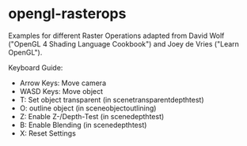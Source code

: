 # opengl-rasterops
Examples for different Raster Operations adapted from David Wolf ("OpenGL 4 Shading Language Cookbook") and Joey de Vries ("Learn OpenGL").

Keyboard Guide:
- Arrow Keys: Move camera
- WASD Keys: Move object
- T: Set object transparent (in scenetransparentdepthtest)
- O: outline object (in sceneobjectoutlining)
- Z: Enable Z-/Depth-Test (in scenedepthtest)
- B: Enable Blending (in scenedepthtest)
- X: Reset Settings

